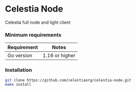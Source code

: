 # Celestia Node
Celestia full node and light client

### Minimum requirements

| Requirement | Notes            |
|-------------|------------------|
| Go version  | 1.16 or higher   |

### Installation
```sh
git clone https://github.com/celestiaorg/celestia-node.git
make install
```